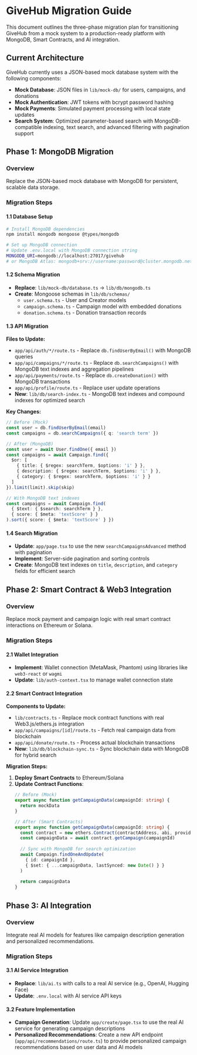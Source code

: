# GiveHub Migration Guide

This document outlines the three-phase migration plan for transitioning GiveHub from a mock system to a production-ready platform with MongoDB, Smart Contracts, and AI integration.

## Current Architecture

GiveHub currently uses a JSON-based mock database system with the following components:
- **Mock Database**: JSON files in `lib/mock-db/` for users, campaigns, and donations
- **Mock Authentication**: JWT tokens with bcrypt password hashing
- **Mock Payments**: Simulated payment processing with local state updates
- **Search System**: Optimized parameter-based search with MongoDB-compatible indexing, text search, and advanced filtering with pagination support

## Phase 1: MongoDB Migration

### Overview
Replace the JSON-based mock database with MongoDB for persistent, scalable data storage.

### Migration Steps

#### 1.1 Database Setup
```bash
# Install MongoDB dependencies
npm install mongodb mongoose @types/mongodb

# Set up MongoDB connection
# Update .env.local with MongoDB connection string
MONGODB_URI=mongodb://localhost:27017/givehub
# or MongoDB Atlas: mongodb+srv://username:password@cluster.mongodb.net/givehub
```

#### 1.2 Schema Migration
- **Replace**: `lib/mock-db/database.ts` → `lib/db/mongodb.ts`
- **Create**: Mongoose schemas in `lib/db/schemas/`
  - `user.schema.ts` - User and Creator models
  - `campaign.schema.ts` - Campaign model with embedded donations
  - `donation.schema.ts` - Donation transaction records

#### 1.3 API Migration
**Files to Update:**
- `app/api/auth/*/route.ts` - Replace `db.findUserByEmail()` with MongoDB queries
- `app/api/campaigns/*/route.ts` - Replace `db.searchCampaigns()` with MongoDB text indexes and aggregation pipelines
- `app/api/payments/route.ts` - Replace `db.createDonation()` with MongoDB transactions
- `app/api/profile/route.ts` - Replace user update operations
- **New**: `lib/db/search-index.ts` - MongoDB text indexes and compound indexes for optimized search

**Key Changes:**
```typescript
// Before (Mock)
const user = db.findUserByEmail(email)
const campaigns = db.searchCampaigns({ q: 'search term' })

// After (MongoDB)
const user = await User.findOne({ email })
const campaigns = await Campaign.find({
  $or: [
    { title: { $regex: searchTerm, $options: 'i' } },
    { description: { $regex: searchTerm, $options: 'i' } },
    { category: { $regex: searchTerm, $options: 'i' } }
  ]
}).limit(limit).skip(skip)

// With MongoDB text indexes
const campaigns = await Campaign.find(
  { $text: { $search: searchTerm } },
  { score: { $meta: 'textScore' } }
).sort({ score: { $meta: 'textScore' } })
```

#### 1.4 Search Migration
- **Update**: `app/page.tsx` to use the new `searchCampaignsAdvanced` method with pagination
- **Implement**: Server-side pagination and sorting controls
- **Create**: MongoDB text indexes on `title`, `description`, and `category` fields for efficient search

## Phase 2: Smart Contract & Web3 Integration

### Overview
Replace mock payment and campaign logic with real smart contract interactions on Ethereum or Solana.

### Migration Steps

#### 2.1 Wallet Integration
- **Implement**: Wallet connection (MetaMask, Phantom) using libraries like `web3-react` or `wagmi`
- **Update**: `lib/auth-context.tsx` to manage wallet connection state

#### 2.2 Smart Contract Integration
**Components to Update:**
- `lib/contracts.ts` - Replace mock contract functions with real Web3.js/ethers.js integration
- `app/api/campaigns/[id]/route.ts` - Fetch real campaign data from blockchain
- `app/api/donate/route.ts` - Process actual blockchain transactions
- **New**: `lib/db/blockchain-sync.ts` - Sync blockchain data with MongoDB for hybrid search

**Migration Steps:**
1. **Deploy Smart Contracts** to Ethereum/Solana
2. **Update Contract Functions**:
   ```typescript
   // Before (Mock)
   export async function getCampaignData(campaignId: string) {
     return mockData
   }
   
   // After (Smart Contracts)
   export async function getCampaignData(campaignId: string) {
     const contract = new ethers.Contract(contractAddress, abi, provider)
     const campaignData = await contract.getCampaign(campaignId)
     
     // Sync with MongoDB for search optimization
     await Campaign.findOneAndUpdate(
       { id: campaignId },
       { $set: { ...campaignData, lastSynced: new Date() } }
     )
     
     return campaignData
   }
   ```

## Phase 3: AI Integration

### Overview
Integrate real AI models for features like campaign description generation and personalized recommendations.

### Migration Steps

#### 3.1 AI Service Integration
- **Replace**: `lib/ai.ts` with calls to a real AI service (e.g., OpenAI, Hugging Face)
- **Update**: `.env.local` with AI service API keys

#### 3.2 Feature Implementation
- **Campaign Generation**: Update `app/create/page.tsx` to use the real AI service for generating campaign descriptions
- **Personalized Recommendations**: Create a new API endpoint (`app/api/recommendations/route.ts`) to provide personalized campaign recommendations based on user data and AI models

